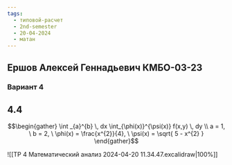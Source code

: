 ```yaml
---
tags:
  - типовой-расчет
  - 2nd-semester
  - 20-04-2024
  - матан
---
```


## Ершов Алексей Геннадьевич КМБО-03-23

### Вариант 4

## 4.4
$$\begin{gather}
\int _{a}^{b} \, dx  \int_{\phi(x)}^{\psi(x)} f(x,y) \, dy \\
a = 1, \ b = 2, \ \phi(x) = \frac{x^{2}}{4}, \ \psi(x) = \sqrt{ 5 - x^{2} }
\end{gather}$$

![[ТР 4 Математический анализ 2024-04-20 11.34.47.excalidraw|100%]]

